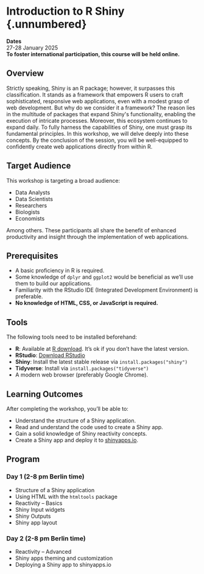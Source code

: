 # Introduction to R Shiny {.unnumbered}

**Dates**  
27-28 January 2025  
**To foster international participation, this course will be held online.**

## Overview

Strictly speaking, Shiny is an R package; however, it surpasses this classification.
It stands as a framework that empowers R users to craft sophisticated,
responsive web applications, even with a modest grasp of web development.
But why do we consider it a framework?
The reason lies in the multitude of packages that expand Shiny's
functionality, enabling the execution of intricate processes.
Moreover, this ecosystem continues to expand daily.
To fully harness the capabilities of Shiny, one must grasp its fundamental principles.
In this workshop, we will delve deeply into these concepts.
By the conclusion of the session,
you will be well-equipped to confidently create web applications directly from within R.

## Target Audience

This workshop is targeting a broad audience:  

- Data Analysts  
- Data Scientists  
- Researchers  
- Biologists  
- Economists  

Among others. These participants all share the benefit of enhanced productivity and insight through the implementation of web applications.

## Prerequisites

- A basic proficiency in R is required.
- Some knowledge of `dplyr` and `ggplot2` would be beneficial as we’ll use them to build our applications.
- Familiarity with the RStudio IDE (Integrated Development Environment) is preferable.
- **No knowledge of HTML, CSS, or JavaScript is required.**

## Tools

The following tools need to be installed beforehand:

- **R**: Available at [R download](https://cran.r-project.org/bin/windows/base/). It’s ok if you don’t have the latest version.
- **RStudio**: [Download RStudio](https://rstudio.com/products/rstudio/download/preview/)
- **Shiny**: Install the latest stable release via `install.packages("shiny")`
- **Tidyverse**: Install via `install.packages("tidyverse")`
- A modern web browser (preferably Google Chrome).

## Learning Outcomes

After completing the workshop, you’ll be able to:

- Understand the structure of a Shiny application.
- Read and understand the code used to create a Shiny app.
- Gain a solid knowledge of Shiny reactivity concepts.
- Create a Shiny app and deploy it to [shinyapps.io](https://www.shinyapps.io/).

## Program

### Day 1 (2-8 pm Berlin time)
- Structure of a Shiny application
- Using HTML with the `htmltools` package
- Reactivity – Basics
- Shiny Input widgets
- Shiny Outputs
- Shiny app layout

### Day 2 (2-8 pm Berlin time)
- Reactivity – Advanced
- Shiny apps theming and customization
- Deploying a Shiny app to shinyapps.io

